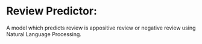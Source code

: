 # Review Predictor:
 A model which predicts review is appositive review or negative review using Natural Language Processing.
